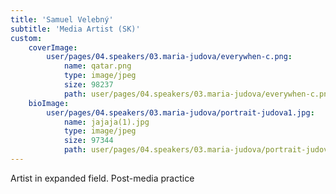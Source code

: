 ```yaml
---
title: 'Samuel Velebný'
subtitle: 'Media Artist (SK)'
custom:
    coverImage:
        user/pages/04.speakers/03.maria-judova/everywhen-c.png:
            name: qatar.png
            type: image/jpeg
            size: 98237
            path: user/pages/04.speakers/03.maria-judova/everywhen-c.png
    bioImage:
        user/pages/04.speakers/03.maria-judova/portrait-judova1.jpg:
            name: jajaja(1).jpg
            type: image/jpeg
            size: 97344
            path: user/pages/04.speakers/03.maria-judova/portrait-judova1.jpg
---
```


Artist in expanded field. Post-media practice